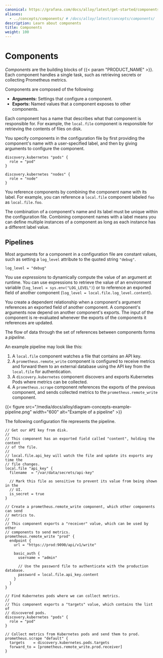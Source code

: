 ```yaml
---
canonical: https://grafana.com/docs/alloy/latest/get-started/components/
aliases:
  - ../concepts/components/ # /docs/alloy/latest/concepts/components/
description: Learn about components
title: Components
weight: 100
---
```


# Components

_Components_ are the building blocks of {{< param "PRODUCT_NAME" >}}.
Each component handles a single task, such as retrieving secrets or collecting Prometheus metrics.

Components are composed of the following:

* **Arguments:** Settings that configure a component.
* **Exports:** Named values that a component exposes to other components.

Each component has a name that describes what that component is responsible for.
For example, the `local.file` component is responsible for retrieving the contents of files on disk.

You specify components in the configuration file by first providing the component's name with a user-specified label,
and then by giving arguments to configure the component.

```alloy
discovery.kubernetes "pods" {
  role = "pod"
}

discovery.kubernetes "nodes" {
  role = "node"
}
```

You reference components by combining the component name with its label.
For example, you can reference a `local.file` component labeled `foo` as `local.file.foo`.

The combination of a component's name and its label must be unique within the configuration file.
Combining component names with a label means you can define multiple instances of a component as long as each instance has a different label value.

## Pipelines

Most arguments for a component in a configuration file are constant values, such as setting a `log_level` attribute to the quoted string `"debug"`.

```alloy
log_level = "debug"
```

You use _expressions_ to dynamically compute the value of an argument at runtime.
You can use expressions to retrieve the value of an environment variable (`log_level = sys.env("LOG_LEVEL")`)
or to reference an exported field of another component (`log_level = local.file.log_level.content`).

You create a dependent relationship when a component's argument references an exported field of another component.
A component's arguments now depend on another component's exports.
The input of the component is re-evaluated whenever the exports of the components it references are updated.

The flow of data through the set of references between components forms a _pipeline_.

An example pipeline may look like this:

1. A `local.file` component watches a file that contains an API key.
1. A `prometheus.remote_write` component is configured to receive metrics and forward them to an external database using the API key from the `local.file` for authentication.
1. A `discovery.kubernetes` component discovers and exports Kubernetes Pods where metrics can be collected.
1. A `prometheus.scrape` component references the exports of the previous component, and sends collected metrics to the `prometheus.remote_write` component.

{{< figure src="/media/docs/alloy/diagram-concepts-example-pipeline.png" width="600" alt="Example of a pipeline" >}}

The following configuration file represents the pipeline.

```alloy
// Get our API key from disk.
//
// This component has an exported field called "content", holding the content
// of the file.
//
// local.file.api_key will watch the file and update its exports any time the
// file changes.
local.file "api_key" {
  filename  = "/var/data/secrets/api-key"

  // Mark this file as sensitive to prevent its value from being shown in the
  // UI.
  is_secret = true
}

// Create a prometheus.remote_write component, which other components can send
// metrics to.
//
// This component exports a "receiver" value, which can be used by other
// components to send metrics.
prometheus.remote_write "prod" {
  endpoint {
    url = "https://prod:9090/api/v1/write"

    basic_auth {
      username = "admin"

      // Use the password file to authenticate with the production database.
      password = local.file.api_key.content
    }
  }
}

// Find Kubernetes pods where we can collect metrics.
//
// This component exports a "targets" value, which contains the list of
// discovered pods.
discovery.kubernetes "pods" {
  role = "pod"
}

// Collect metrics from Kubernetes pods and send them to prod.
prometheus.scrape "default" {
  targets    = discovery.kubernetes.pods.targets
  forward_to = [prometheus.remote_write.prod.receiver]
}
```
